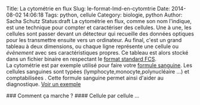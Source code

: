 Title: La cytométrie en flux
Slug: le-format-lmd-en-cytomtrie
Date: 2014-08-02 14:06:18
Tags: python, cellule
Category: biologie, python
Author: Sacha Schutz
Status:draft
La cytométrie en flux, comme son nom l'indique, est une technique pour compter et caractériser des cellules. Une à une, les cellules sont passer devant un détecteur qui recueille des données optiques pour les transmettre ensuite vers un ordinateur. Au final, c'est un grand tableau à deux dimensions, ou chaque ligne représente une cellule ou *évènement* avec ses caractéristiques propres. Ce tableau est alors stocké dans un fichier binaire en respectant le [format standard FCS](http://isac-net.org/PDFS/90/9090600d-19be-460d-83fc-f8a8b004e0f9.pdf).  
La cytométrie est par exemple utilisé pour faire votre [formule sanguine](http://fr.wikipedia.org/wiki/H%C3%A9mogramme). Les cellules sanguines sont typées (lymphocyte,monocyte,polynucléaire ...) et comptabilisées . Cette formule sanguine permet ainsi d'aider au diagnostique. [Voir un exemple](/images/post7/nfs.jpg)

### Comment ça marche ? 
#### Cellule par cellule ...



